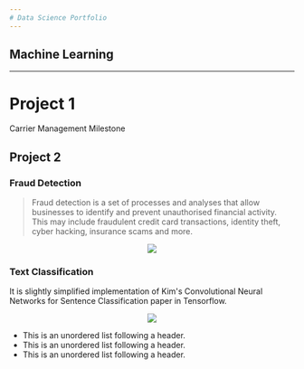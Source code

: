 ```yaml
---
# Data Science Portfolio
---
```

## Machine Learning

---

# Project 1

Carrier Management Milestone

## Project 2

### Fraud Detection

> Fraud detection is a set of processes and analyses that allow businesses to identify and prevent unauthorised financial activity. This may include fraudulent credit card transactions, identity theft, cyber hacking, insurance scams and more.


<center><img src="images/fraud_detection.jpg"/></center>


### Text Classification


It is slightly simplified implementation of Kim's Convolutional Neural Networks for Sentence Classification paper in Tensorflow.

<center><img src="images/text_classification.png"/></center>


*   This is an unordered list following a header.
*   This is an unordered list following a header.
*   This is an unordered list following a header.





